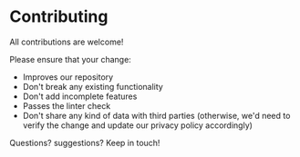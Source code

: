 # Contributing

All contributions are welcome!

Please ensure that your change:
- Improves our repository
- Don't break any existing functionality
- Don't add incomplete features
- Passes the linter check
- Don't share any kind of data with third parties (otherwise, we'd need to verify the change and update our privacy policy accordingly)

Questions? suggestions? Keep in touch!
